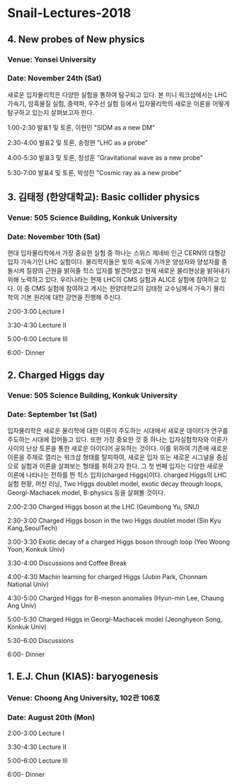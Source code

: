 # Snail-Lectures-2018

## 4. New probes of New physics 

### Venue: Yonsei University
### Date: November 24th (Sat)

새로운 입자물리학은 다양한 실험을 통하여 탐구되고 있다. 본 미니 워크샵에서는 LHC 가속기, 암흑물질 실험, 중력파, 우주선 실험 등에서 입자물리학의 새로운 이론을 어떻게 탐구하고 있는지 살펴보고자 한다.


1:00-2:30 발표1 및 토론, 이현민 "SIDM as a new DM"

2:30-4:00 발표2 및 토론, 송정현 "LHC as a probe"

4:00-5:30 발표3 및 토론, 정성훈 "Gravitational wave as a new probe"

5:30-7:00 발표4 및 토론, 박성찬 "Cosmic ray as a new probe"


## 3. 김태정 (한양대학교): Basic collider physics 

### Venue: 505 Science Building, Konkuk University
### Date: November 10th (Sat)

현대 입자물리학에서 가장 중요한 실험 중 하나는 스위스 제네바 인근 CERN의 대형강입자 가속기인 LHC 실험이다. 물리학자들은 빛의 속도에 가까운 양성자와 양성자를 충돌시켜 질량의 근원을 밝혀줄 힉스 입자를 발견하였고 현재 새로운 물리현상을 밝혀내기 위해 노력하고 있다. 우리나라는 현재 LHC의 CMS 실험과 ALICE 실험에 참여하고 있다. 이 중 CMS 실험에 참여하고 계시는 한양대학교의 김태정 교수님께서 가속기 물리학의 기본 원리에 대한 강연을 진행해 주신다.


2:00-3:00 Lecture I

3:30-4:30 Lecture II

5:00-6:00 Lecture III
 
6:00-     Dinner


## 2. Charged Higgs day

### Venue: 505 Science Building, Konkuk University
### Date: September 1st (Sat)

입자물리학은 새로운 물리학에 대한 이론이 주도하는 시대에서 새로운 데이터가 연구를 주도하는 시대에 접어들고 있다. 또한 가장 중요한 것 중 하나는 입자실험학자와 이론가 사이의 난상 토론을 통한 새로운 아이디어 공유하는 것이다. 이를 위하여 기존에 새로운 이론을 주제로 열리는 워크샵 형태를 탈피하여, 새로운 입자 또는 새로운 시그널을 중심으로 실험과 이론을 살펴보는 형태를 취하고자 한다. 그 첫 번째 입자는 다양한 새로운 이론에 나타나는 전하를 띈 힉스 입자(charged Higgs)이다. charged Higgs의 LHC 실험 현황, 머신 러닝, Two Higgs doublet model, exotic decay through loops, Georgi-Machacek model, B-physics 등을 살펴볼 것이다.

2:00-2:30 Charged Higgs boson at the LHC (Geumbong Yu, SNU)

2:30-3:00 Charged Higgs boson in the two Higgs doublet model (Sin Kyu Kang,SeoulTech)

3:00-3:30 Exotic decay of a charged Higgs boson through loop (Yeo Woong Yoon, Konkuk Univ)

3:30-4:00 Discussions and Coffee Break

4:00-4:30 Machin learning for charged Higgs (Jubin Park, Chonnam National Univ)

4:30-5:00 Charged Higgs for B-meson anomalies (Hyun-min Lee, Chaung Ang Univ)

5:00-5:30 Charged Higgs in Georgi-Machacek model (Jeonghyeon Song, Konkuk Univ) 

5:30-6:00 Discussions

6:00- Dinner


## 1. E.J. Chun (KIAS): baryogenesis

### Venue: Choong Ang University, 102관 106호
### Date: August 20th (Mon)

2:00-3:00 Lecture I

3:30-4:30 Lecture II

5:00-6:00 Lecture III
 
6:00-     Dinner



